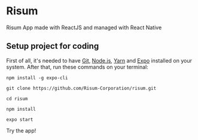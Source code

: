 # Risum
Risum App made with ReactJS and managed with React Native

## Setup project for coding
First of all, it's needed to have [Git](https://git-scm.com/downloads), [Node.js](https://nodejs.org/en/download/), [Yarn](https://yarnpkg.com/) and [Expo](https://expo.io/) installed on your system. After that, run these commands on your terminal:

```
npm install -g expo-cli

git clone https://github.com/Risum-Corporation/risum.git

cd risum

npm install

expo start
```

Try the app!
